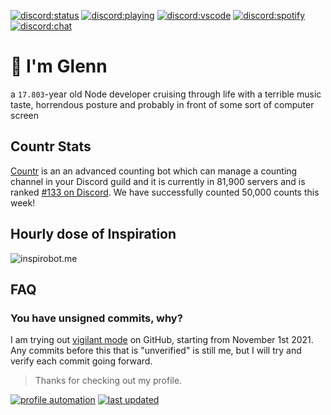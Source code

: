 [![discord:status](https://dev.discordprofiles.me/badge/status/110090225929191424?style=flat-square)](https://discord.com/users/110090225929191424)
[![discord:playing](https://dev.discordprofiles.me/badge/playing/110090225929191424?style=flat-square)](https://discord.com/users/110090225929191424)
[![discord:vscode](https://dev.discordprofiles.me/badge/vscode/110090225929191424?style=flat-square)](https://discord.com/users/110090225929191424)
[![discord:spotify](https://dev.discordprofiles.me/badge/spotify/110090225929191424?style=flat-square)](https://dev.discordprofiles.me/openspotify/110090225929191424)
[![discord:chat](https://badgen.net/discord/members/Ccj5bjb?style=flat-square)](https://discord.gg/Ccj5bjb)

# 👋 I'm Glenn

a `17.803`-year old Node developer cruising through life with a terrible music taste, horrendous posture and probably in front of some sort of computer screen

## Countr Stats

[Countr](https://countr.xyz/) is an an advanced counting bot which can manage a counting channel in your Discord guild and it is currently in 81,900 servers and is ranked [#133 on Discord](https://dblstatistics.com/bot/467377486141980682). We have successfully counted 50,000 counts this week!

## Hourly dose of Inspiration

![inspirobot.me](https://generated.inspirobot.me/a/D2JNKallPR.jpg)

## FAQ

### You have unsigned commits, why?

I am trying out [vigilant mode](https://docs.github.com/github/authenticating-to-github/displaying-verification-statuses-for-all-of-your-commits) on GitHub, starting from November 1st 2021. Any commits before this that is "unverified" is still me, but I will try and verify each commit going forward.

> Thanks for checking out my profile.

[![profile automation](https://img.shields.io/github/workflow/status/promise/promise/README%20Update?label=profile%20automation&style=flat-square)](https://github.com/promise/promise/actions/workflows/readme.yml)
[![last updated](https://badgen.net/github/last-commit/promise/promise?label=last%20update&style=flat-square)](https://github.com/promise/promise/commits/master)
